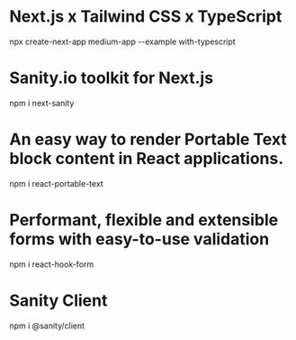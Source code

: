 # Next.js x Tailwind CSS x TypeScript

npx create-next-app medium-app --example with-typescript

# Sanity.io toolkit for Next.js

npm i next-sanity

# An easy way to render Portable Text block content in React applications.

npm i react-portable-text

# Performant, flexible and extensible forms with easy-to-use validation

npm i react-hook-form

# Sanity Client

npm i @sanity/client
